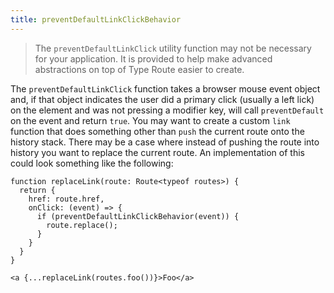```yaml
---
title: preventDefaultLinkClickBehavior
---
```


> The `preventDefaultLinkClick` utility function may not be necessary for your application. It is provided to help make advanced abstractions on top of Type Route easier to create.


The `preventDefaultLinkClick` function takes a browser mouse event object and, if that object indicates the user did a primary click (usually a left lick) on the element and was not pressing a modifier key, will call `preventDefault` on the event and return `true`. You may want to create a custom `link` function that does something other than `push` the current route onto the history stack. There may be a case where instead of pushing the route into history you want to replace the current route. An implementation of this could look something like the following:

```tsx
function replaceLink(route: Route<typeof routes>) {
  return {
    href: route.href,
    onClick: (event) => {
      if (preventDefaultLinkClickBehavior(event)) {
        route.replace();
      }
    }
  }
}

<a {...replaceLink(routes.foo())}>Foo</a>
```

